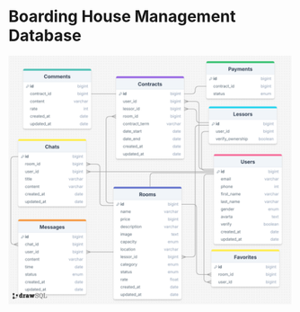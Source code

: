 

# Boarding House Management Database

[<img alt="Boarding House Management" src="https://raw.githubusercontent.com/nguyennhatninh/boarding-house-management-DB/main/DB-image-2024-08-23.png" >](https://raw.githubusercontent.com/nguyennhatninh/boarding-house-management-DB/main/DB-image-2024-08-23.png)
  
